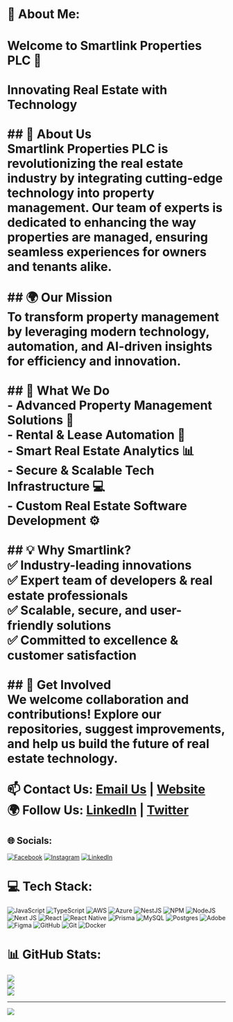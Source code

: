 # 💫 About Me:
# Welcome to Smartlink Properties PLC 🚀<br><br>**Innovating Real Estate with Technology**<br><br>## 📌 About Us  <br>Smartlink Properties PLC is revolutionizing the real estate industry by integrating cutting-edge technology into property management. Our team of experts is dedicated to enhancing the way properties are managed, ensuring seamless experiences for owners and tenants alike.<br><br>## 🌍 Our Mission  <br>To transform property management by leveraging modern technology, automation, and AI-driven insights for efficiency and innovation.<br><br>## 🔹 What We Do  <br>- Advanced **Property Management Solutions** 🏡<br>- **Rental & Lease Automation** 📜<br>- Smart **Real Estate Analytics** 📊<br>- Secure & Scalable **Tech Infrastructure** 💻<br>- **Custom Real Estate Software Development** ⚙️<br><br>## 💡 Why Smartlink?<br>✅ Industry-leading innovations  <br>✅ Expert team of developers & real estate professionals  <br>✅ Scalable, secure, and user-friendly solutions  <br>✅ Committed to excellence & customer satisfaction  <br><br>## 📌 Get Involved  <br>We welcome collaboration and contributions! Explore our repositories, suggest improvements, and help us build the future of real estate technology.<br><br>📫 **Contact Us:** [Email Us](mailto:info@smartlink.com) | [Website](https://smartlink.com)  <br>🌍 **Follow Us:** [LinkedIn](https://linkedin.com/company/smartlink) | [Twitter](https://twitter.com/smartlink)<br>


## 🌐 Socials:
[![Facebook](https://img.shields.io/badge/Facebook-%231877F2.svg?logo=Facebook&logoColor=white)](https://facebook.com/https://web.facebook.com/mysmartgojo/) [![Instagram](https://img.shields.io/badge/Instagram-%23E4405F.svg?logo=Instagram&logoColor=white)](https://instagram.com/https://www.instagram.com/smartlinkproperties) [![LinkedIn](https://img.shields.io/badge/LinkedIn-%230077B5.svg?logo=linkedin&logoColor=white)](https://linkedin.com/in/https://et.linkedin.com/company/smart-link-properties-plc) 

# 💻 Tech Stack:
![JavaScript](https://img.shields.io/badge/javascript-%23323330.svg?style=for-the-badge&logo=javascript&logoColor=%23F7DF1E) ![TypeScript](https://img.shields.io/badge/typescript-%23007ACC.svg?style=for-the-badge&logo=typescript&logoColor=white) ![AWS](https://img.shields.io/badge/AWS-%23FF9900.svg?style=for-the-badge&logo=amazon-aws&logoColor=white) ![Azure](https://img.shields.io/badge/azure-%230072C6.svg?style=for-the-badge&logo=microsoftazure&logoColor=white) ![NestJS](https://img.shields.io/badge/nestjs-%23E0234E.svg?style=for-the-badge&logo=nestjs&logoColor=white) ![NPM](https://img.shields.io/badge/NPM-%23CB3837.svg?style=for-the-badge&logo=npm&logoColor=white) ![NodeJS](https://img.shields.io/badge/node.js-6DA55F?style=for-the-badge&logo=node.js&logoColor=white) ![Next JS](https://img.shields.io/badge/Next-black?style=for-the-badge&logo=next.js&logoColor=white) ![React](https://img.shields.io/badge/react-%2320232a.svg?style=for-the-badge&logo=react&logoColor=%2361DAFB) ![React Native](https://img.shields.io/badge/react_native-%2320232a.svg?style=for-the-badge&logo=react&logoColor=%2361DAFB) ![Prisma](https://img.shields.io/badge/Prisma-3982CE?style=for-the-badge&logo=Prisma&logoColor=white) ![MySQL](https://img.shields.io/badge/mysql-4479A1.svg?style=for-the-badge&logo=mysql&logoColor=white) ![Postgres](https://img.shields.io/badge/postgres-%23316192.svg?style=for-the-badge&logo=postgresql&logoColor=white) ![Adobe](https://img.shields.io/badge/adobe-%23FF0000.svg?style=for-the-badge&logo=adobe&logoColor=white) ![Figma](https://img.shields.io/badge/figma-%23F24E1E.svg?style=for-the-badge&logo=figma&logoColor=white) ![GitHub](https://img.shields.io/badge/github-%23121011.svg?style=for-the-badge&logo=github&logoColor=white) ![Git](https://img.shields.io/badge/git-%23F05033.svg?style=for-the-badge&logo=git&logoColor=white) ![Docker](https://img.shields.io/badge/docker-%230db7ed.svg?style=for-the-badge&logo=docker&logoColor=white)
# 📊 GitHub Stats:
![](https://github-readme-stats.vercel.app/api?username=yonas@smartlinkproperty.com&theme=dark&hide_border=false&include_all_commits=false&count_private=false)<br/>
![](https://github-readme-streak-stats.herokuapp.com/?user=yonas@smartlinkproperty.com&theme=dark&hide_border=false)<br/>
![](https://github-readme-stats.vercel.app/api/top-langs/?username=yonas@smartlinkproperty.com&theme=dark&hide_border=false&include_all_commits=false&count_private=false&layout=compact)

---
[![](https://visitcount.itsvg.in/api?id=yonas@smartlinkproperty.com&icon=0&color=0)](https://visitcount.itsvg.in)

<!-- Proudly created with GPRM ( https://gprm.itsvg.in ) -->